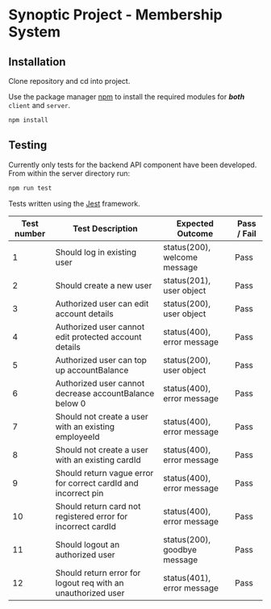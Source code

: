 # Synoptic Project - Membership System

## Installation
Clone repository and cd into project.

Use the package manager [npm](https://www.npmjs.com/) to install the required modules for ***both*** `client` and `server`.

```bash
npm install
```

## Testing
Currently only tests for the backend API component have been developed.
From within the server directory run:

```bash
npm run test
```

Tests written using the [Jest](https://jestjs.io/) framework.

| Test number | Test Description | Expected Outcome | Pass / Fail |
|-------------|------------------|------------------|-------------|
|1|Should log in existing user|status(200), welcome message|Pass|
|2|Should create a new user|status(201), user object|Pass|
|3|Authorized user can edit account details|status(200), user object|Pass|
|4|Authorized user cannot edit protected account details|status(400), error message|Pass|
|5|Authorized user can top up accountBalance|status(200), user object|Pass|
|6|Authorized user cannot decrease accountBalance below 0|status(400), error message|Pass|
|7|Should not create a user with an existing employeeId|status(400), error message|Pass|
|8|Should not create a user with an existing cardId|status(400), error message|Pass|
|9|Should return vague error for correct cardId and incorrect pin|status(400), error message|Pass|
|10|Should return card not registered error for incorrect cardId|status(400), error message|Pass|
|11|Should logout an authorized user|status(200), goodbye message|Pass|
|12|Should return error for logout req with an unauthorized user|status(401), error message|Pass|
